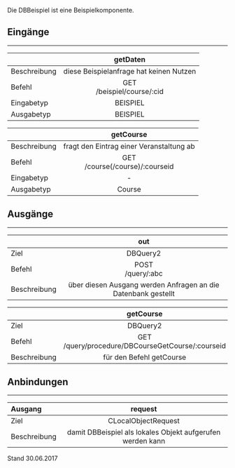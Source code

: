 <!--
  - @file de.md
  -
  - @license http://www.gnu.org/licenses/gpl-3.0.html GPL version 3
  -
  - @package OSTEPU (https://github.com/ostepu/ostepu-core)
  - @since 0.3.5
  -
  - @author Till Uhlig <till.uhlig@student.uni-halle.de>
  - @date 2015,2017
 -->

Die DBBeispiel ist eine Beispielkomponente.

## Eingänge
---------------

||getDaten|
| :----------- |:-----: |
|Beschreibung| diese Beispielanfrage hat keinen Nutzen|
|Befehl| GET<br>/beispiel/course/:cid|
|Eingabetyp| BEISPIEL|
|Ausgabetyp| BEISPIEL|

||getCourse|
| :----------- |:-----: |
|Beschreibung| fragt den Eintrag einer Veranstaltung ab|
|Befehl| GET<br>/course(/course)/:courseid|
|Eingabetyp| -|
|Ausgabetyp| Course|


## Ausgänge
---------------

||out|
| :----------- |:-----: |
|Ziel| DBQuery2|
|Befehl| POST<br>/query/:abc|
|Beschreibung| über diesen Ausgang werden Anfragen an die Datenbank gestellt|

||getCourse|
| :----------- |:-----: |
|Ziel| DBQuery2|
|Befehl| GET<br>/query/procedure/DBCourseGetCourse/:courseid|
|Beschreibung| für den Befehl getCourse|


## Anbindungen
---------------

|Ausgang|request|
| :----------- |:-----: |
|Ziel| CLocalObjectRequest|
|Beschreibung| damit DBBeispiel als lokales Objekt aufgerufen werden kann|


Stand 30.06.2017
